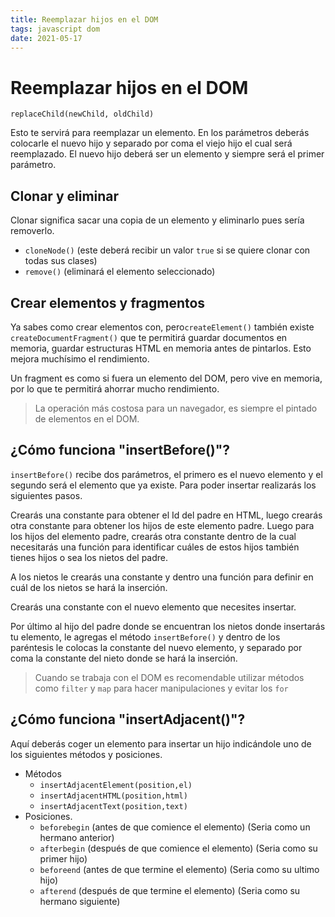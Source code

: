 ```yaml
---
title: Reemplazar hijos en el DOM
tags: javascript dom
date: 2021-05-17
---
```


# Reemplazar hijos en el DOM
`replaceChild(newChild, oldChild)`

Esto te servirá para reemplazar un elemento. En los parámetros deberás colocarle el nuevo hijo y separado por coma el viejo hijo el cual será reemplazado. El nuevo hijo deberá ser un elemento y siempre será el primer parámetro.

## Clonar y eliminar
Clonar significa sacar una copia de un elemento y eliminarlo pues sería removerlo.

-   `cloneNode()` (este deberá recibir un valor `true` si se quiere clonar con todas sus clases)
-   `remove()` (eliminará el elemento seleccionado)

## Crear elementos y fragmentos
Ya sabes como crear elementos con, pero`createElement()` también existe `createDocumentFragment()` que te permitirá guardar documentos en memoria, guardar estructuras HTML en memoria antes de pintarlos. Esto mejora muchísimo el rendimiento.

Un fragment es como si fuera un elemento del DOM, pero vive en memoria, por lo que te permitirá ahorrar mucho rendimiento.

> La operación más costosa para un navegador, es siempre el pintado de elementos en el DOM.

## ¿Cómo funciona "insertBefore()"?
`insertBefore()` recibe dos parámetros, el primero es el nuevo elemento y el segundo será el elemento que ya existe. Para poder insertar realizarás los siguientes pasos.

Crearás una constante para obtener el Id del padre en HTML, luego crearás otra constante para obtener los hijos de este elemento padre. Luego para los hijos del elemento padre, crearás otra constante dentro de la cual necesitarás una función para identificar cuáles de estos hijos también tienes hijos o sea los nietos del padre.

A los nietos le crearás una constante y dentro una función para definir en cuál de los nietos se hará la inserción.

Crearás una constante con el nuevo elemento que necesites insertar.

Por último al hijo del padre donde se encuentran los nietos donde insertarás tu elemento, le agregas el método `insertBefore()` y dentro de los paréntesis le colocas la constante del nuevo elemento, y separado por coma la constante del nieto donde se hará la inserción.

> Cuando se trabaja con el DOM es recomendable utilizar métodos como `filter` y `map` para hacer manipulaciones y evitar los `for`

## ¿Cómo funciona "insertAdjacent()"?
Aquí deberás coger un elemento para insertar un hijo indicándole uno de los siguientes métodos y posiciones.

-   Métodos
    -   `insertAdjacentElement(position,el)`
    -   `insertAdjacentHTML(position,html)`
    -   `insertAdjacentText(position,text)`
-   Posiciones.
    -   `beforebegin` (antes de que comience el elemento) (Seria como un hermano anterior)
    -   `afterbegin` (después de que comience el elemento) (Seria como su primer hijo)
    -   `beforeend` (antes de que termine el elemento) (Seria como su ultimo hijo)
    -   `afterend` (después de que termine el elemento) (Seria como su hermano siguiente)
